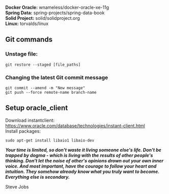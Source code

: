 **Docker Oracle:** wnameless/docker-oracle-xe-11g  
**Spring Data:** spring-projects/spring-data-book  
**Solid Project:** solid/solidproject.org  
**Linux:** torvalds/linux  
## Git commands
### Unstage file: 
```
git restore --staged [file_paths]
```
### Changing the latest Git commit message
```
git commit --amend -m "New message"
git push --force remote-name branch-name
```
## Setup oracle_client
Download instantclient: \
  https://www.oracle.com/database/technologies/instant-client.html \
Install packages:
```
sudo apt-get install libaio1 libaio-dev
```


_**Your time is limited, so don't waste it living someone else's life. Don't be trapped by dogma - which is living with the results of other people's thinking. Don't let the noise of other's opinions drown out your own inner voice. And most important, have the courage to follow your heart and intuition. They somehow already know what you truly want to become. Everything else is secondary.**_

Steve Jobs